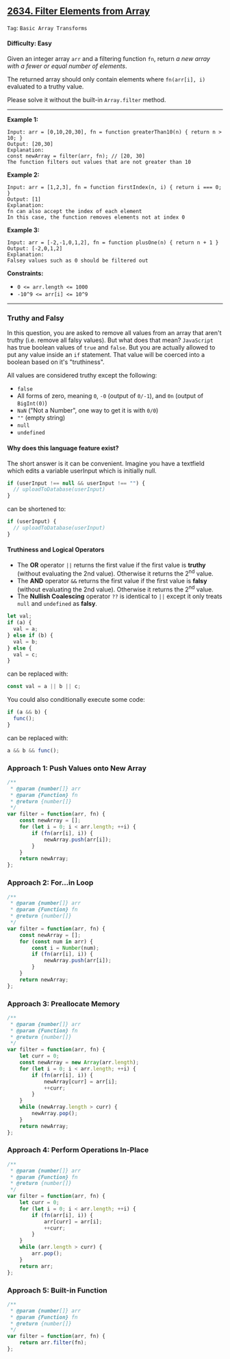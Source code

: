 ## [2634. Filter Elements from Array](https://leetcode.com/problems/filter-elements-from-array)

```Tag```: ```Basic Array Transforms```

#### Difficulty: Easy

Given an integer array ```arr``` and a filtering function ```fn```, return _a new array with a fewer or equal number of elements_.

The returned array should only contain elements where ```fn(arr[i], i)``` evaluated to a truthy value.

Please solve it without the built-in ```Array.filter``` method.

---

__Example 1:__
```
Input: arr = [0,10,20,30], fn = function greaterThan10(n) { return n > 10; }
Output: [20,30]
Explanation:
const newArray = filter(arr, fn); // [20, 30]
The function filters out values that are not greater than 10
```

__Example 2:__
```
Input: arr = [1,2,3], fn = function firstIndex(n, i) { return i === 0; }
Output: [1]
Explanation:
fn can also accept the index of each element
In this case, the function removes elements not at index 0
```

__Example 3:__
```
Input: arr = [-2,-1,0,1,2], fn = function plusOne(n) { return n + 1 }
Output: [-2,0,1,2]
Explanation:
Falsey values such as 0 should be filtered out
```

__Constraints:__

- ```0 <= arr.length <= 1000```
- ```-10^9 <= arr[i] <= 10^9```

---

### Truthy and Falsy

In this question, you are asked to remove all values from an array that aren't truthy (i.e. remove all falsy values). But what does that mean? ```JavaScript``` has true boolean values of ```true``` and ```false```. But you are actually allowed to put any value inside an ```if``` statement. That value will be coerced into a boolean based on it's "truthiness".

All values are considered truthy except the following:

- ```false```
- All forms of zero, meaning ```0```, ```-0``` (output of ```0/-1```), and ```0n``` (output of ```BigInt(0)```)
- ```NaN``` ("Not a Number", one way to get it is with ```0/0```)
- ```""``` (empty string)
- ```null```
- ```undefined```

#### Why does this language feature exist?

The short answer is it can be convenient. Imagine you have a textfield which edits a variable userInput which is initially null.

```JavaScript
if (userInput !== null && userInput !== "") {
  // uploadToDatabase(userInput)
}
```

can be shortened to:

```JavaScript
if (userInput) {
  // uploadToDatabase(userInput)
}
```

#### Truthiness and Logical Operators

- The __OR__ operator ```||``` returns the first value if the first value is __truthy__ (without evaluating the 2nd value). Otherwise it returns the 2<sup>nd</sup> value.
- The __AND__ operator ```&&``` returns the first value if the first value is __falsy__ (without evaluating the 2nd value). Otherwise it returns the 2<sup>nd</sup> value.
- The __Nullish Coalescing__ operator ```??``` is identical to ```||``` except it only treats ```null``` and ```undefined``` as __falsy__.

```JavaScript
let val;
if (a) {
  val = a;
} else if (b) {
  val = b;
} else {
  val = c;
}
```

can be replaced with:

```JavaScript
const val = a || b || c;
```

You could also conditionally execute some code:

```JavaScript
if (a && b) {
  func();
}
```

can be replaced with:

```JavaScript
a && b && func();
```

### Approach 1: Push Values onto New Array

```JavaScript
/**
 * @param {number[]} arr
 * @param {Function} fn
 * @return {number[]}
 */
var filter = function(arr, fn) {
    const newArray = [];
    for (let i = 0; i < arr.length; ++i) {
        if (fn(arr[i], i)) {
            newArray.push(arr[i]);
        }
    }
    return newArray;
};
```

### Approach 2: For...in Loop

```JavaScript
/**
 * @param {number[]} arr
 * @param {Function} fn
 * @return {number[]}
 */
var filter = function(arr, fn) {
    const newArray = [];
    for (const num in arr) {
        const i = Number(num);
        if (fn(arr[i], i)) {
            newArray.push(arr[i]);
        }
    }
    return newArray;
};
```

### Approach 3: Preallocate Memory

```JavaScript
/**
 * @param {number[]} arr
 * @param {Function} fn
 * @return {number[]}
 */
var filter = function(arr, fn) {
    let curr = 0;
    const newArray = new Array(arr.length);
    for (let i = 0; i < arr.length; ++i) {
        if (fn(arr[i], i)) {
            newArray[curr] = arr[i];
            ++curr;
        }
    }
    while (newArray.length > curr) {
        newArray.pop();
    }
    return newArray;
};
```

### Approach 4: Perform Operations In-Place

```JavaScript
/**
 * @param {number[]} arr
 * @param {Function} fn
 * @return {number[]}
 */
var filter = function(arr, fn) {
    let curr = 0;
    for (let i = 0; i < arr.length; ++i) {
        if (fn(arr[i], i)) {
            arr[curr] = arr[i];
            ++curr;
        }
    }
    while (arr.length > curr) {
        arr.pop();
    }
    return arr;
};
```

### Approach 5: Built-in Function

```JavaScript
/**
 * @param {number[]} arr
 * @param {Function} fn
 * @return {number[]}
 */
var filter = function(arr, fn) {
    return arr.filter(fn);
};
```
